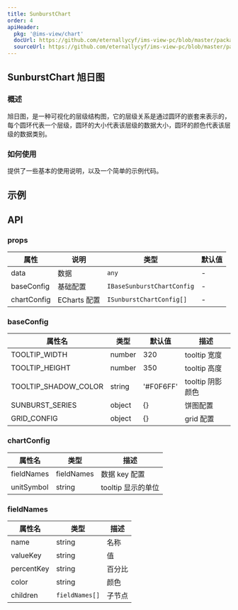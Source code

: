 ```yaml
---
title: SunburstChart
order: 4
apiHeader:
  pkg: '@ims-view/chart'
  docUrl: https://github.com/eternallycyf/ims-view-pc/blob/master/packages/chart/src/SunburstChart/index.md
  sourceUrl: https://github.com/eternallycyf/ims-view-pc/blob/master/packages/chart/src/SunburstChart/index.tsx
---
```


## SunburstChart 旭日图

### 概述

旭日图，是一种可视化的层级结构图，它的层级关系是通过圆环的嵌套来表示的，每个圆环代表一个层级，圆环的大小代表该层级的数据大小，圆环的颜色代表该层级的数据类别。

### 如何使用

提供了一些基本的使用说明，以及一个简单的示例代码。

## 示例

<code src='./demo/chart.tsx'></code>

## API

### props

| 属性        | 说明         | 类型                       | 默认值 |
| ----------- | ------------ | -------------------------- | ------ |
| data        | 数据         | `any`                      | -      |
| baseConfig  | 基础配置     | `IBaseSunburstChartConfig` | -      |
| chartConfig | ECharts 配置 | `ISunburstChartConfig[]`   | -      |

### baseConfig

| 属性名               | 类型   | 默认值    | 描述             |
| -------------------- | ------ | --------- | ---------------- |
| TOOLTIP_WIDTH        | number | 320       | tooltip 宽度     |
| TOOLTIP_HEIGHT       | number | 350       | tooltip 高度     |
| TOOLTIP_SHADOW_COLOR | string | '#F0F6FF' | tooltip 阴影颜色 |
| SUNBURST_SERIES      | object | {}        | 饼图配置         |
| GRID_CONFIG          | object | {}        | grid 配置        |

### chartConfig

| 属性名     | 类型       | 描述               |
| ---------- | ---------- | ------------------ |
| fieldNames | fieldNames | 数据 key 配置      |
| unitSymbol | string     | tooltip 显示的单位 |

### fieldNames

| 属性名     | 类型           | 描述   |
| ---------- | -------------- | ------ |
| name       | string         | 名称   |
| valueKey   | string         | 值     |
| percentKey | string         | 百分比 |
| color      | string         | 颜色   |
| children   | `fieldNames[]` | 子节点 |
